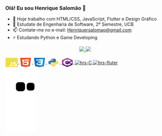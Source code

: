 ### Olá! Eu sou Henrique Salomão 👋

- 🔭 Hoje trabalho com HTML/CSS, JavaScript, Flutter e Design Gráfico
- 🌱 Estudate de Engenharia de Software, 2º Semestre, UCB
- 📫 Contate-me no e-mail: Henriquersalomao@gmail.com
- ⚡ Estudando Python e Game Developing

<div align="center">
  <a href="https://github.com/henriquesalo">
  <img height="180em" src="https://github-readme-stats.vercel.app/api?username=henriquesalo&show_icons=true&theme=radical&include_all_commits=true&count_private=true"/>
  <img height="180em" src="https://github-readme-stats.vercel.app/api/top-langs/?username=henriquesalo&layout=compact&langs_count=7&theme=radical"/>
</div>
  
  <div style="display: inline_block"><br>
  <img align="center" alt="Rafa-Js" height="30" width="40" src="https://raw.githubusercontent.com/devicons/devicon/master/icons/javascript/javascript-plain.svg">
  <img align="center" alt="Rafa-HTML" height="30" width="40" src="https://raw.githubusercontent.com/devicons/devicon/master/icons/html5/html5-original.svg">
  <img align="center" alt="Rafa-CSS" height="30" width="40" src="https://raw.githubusercontent.com/devicons/devicon/master/icons/css3/css3-original.svg">
  <img align="center" alt="Rafa-Python" height="30" width="40" src="https://raw.githubusercontent.com/devicons/devicon/master/icons/python/python-original.svg">
  <img align="center" alt="Rafa-Csharp" height="30" width="40" src="https://raw.githubusercontent.com/devicons/devicon/master/icons/csharp/csharp-original.svg">
  <img align="center" alt="hrs-C" height="30" width="30" src="https://media.discordapp.net/attachments/976600914800566322/1017601185349382205/icons8-programacao-c-48.png">
    <img align="center" alt="hrs-fluter" height="30" width="30" src="https://cdn.discordapp.com/attachments/976600914800566322/1017599179759026228/flutterLogo.png">
</div>

![Snake animation](https://github.com/henriquesalo/henriquesalo/blob/output/github-contribution-grid-snake.svg)
